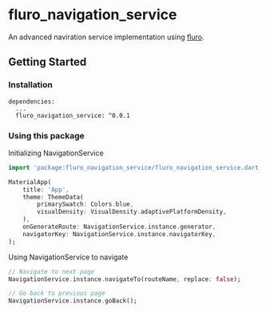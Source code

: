 # fluro_navigation_service

An advanced naviration service implementation using [fluro](https://pub.dev/packages/fluro).

## Getting Started

### Installation
```
dependencies:
  ...
  fluro_navigation_service: ^0.0.1
```

### Using this package

Initializing NavigationService
``` dart
import 'package:fluro_navigation_service/fluro_navigation_service.dart';

MaterialApp(
	title: 'App',
	theme: ThemeData(
		primarySwatch: Colors.blue,
		visualDensity: VisualDensity.adaptivePlatformDensity,
	),
	onGenerateRoute: NavigationService.instance.generator,
	navigatorKey: NavigationService.instance.navigatorKey,
);
```

Using NavigationService to navigate
``` dart
// Navigate to next page
NavigationService.instance.navigateTo(routeName, replace: false);

// Go back to previous page
NavigationService.instance.goBack();
```